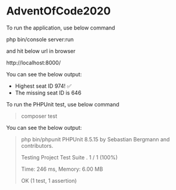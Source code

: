 # AdventOfCode2020

To run the application, use below command

php bin/console server:run

and hit below url in browser

http://localhost:8000/

You can see the below output:

* Highest seat ID 974! ✅
* The missing seat ID is 646


To run the PHPUnit test, use below command

> composer test

You can see the below output:

> php bin/phpunit
> PHPUnit 8.5.15 by Sebastian Bergmann and contributors.
> 
> Testing Project Test Suite
> .                                                                   1 / 1 (100%)
> 
> Time: 246 ms, Memory: 6.00 MB
> 
> OK (1 test, 1 assertion)
